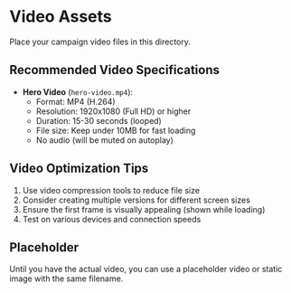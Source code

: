 # Video Assets

Place your campaign video files in this directory.

## Recommended Video Specifications

- **Hero Video** (`hero-video.mp4`):
  - Format: MP4 (H.264)
  - Resolution: 1920x1080 (Full HD) or higher
  - Duration: 15-30 seconds (looped)
  - File size: Keep under 10MB for fast loading
  - No audio (will be muted on autoplay)

## Video Optimization Tips

1. Use video compression tools to reduce file size
2. Consider creating multiple versions for different screen sizes
3. Ensure the first frame is visually appealing (shown while loading)
4. Test on various devices and connection speeds

## Placeholder

Until you have the actual video, you can use a placeholder video or static image with the same filename.